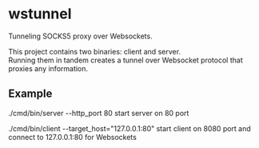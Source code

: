 # wstunnel
Tunneling SOCKS5 proxy over Websockets.

This project contains two binaries: client and server.  
Running them in tandem creates a tunnel over Websocket protocol that proxies any information.

## Example

./cmd/bin/server  --http_port 80 start server on 80 port

./cmd/bin/client --target_host="127.0.0.1:80" start client on 8080 port and connect to 127.0.0.1:80 for Websockets
